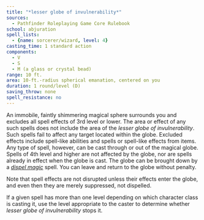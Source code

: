 ```yaml
---
title: "*lesser globe of invulnerability*"
sources:
  - Pathfinder Roleplaying Game Core Rulebook
school: abjuration
spell_lists:
  - {name: sorcerer/wizard, level: 4}
casting_time: 1 standard action
components:
  - V
  - S
  - M (a glass or crystal bead)
range: 10 ft.
area: 10-ft.-radius spherical emanation, centered on you
duration: 1 round/level (D)
saving_throw: none
spell_resistance: no
---
```


An immobile, faintly shimmering magical sphere surrounds you and excludes all spell effects of 3rd level or lower. The area or effect of any such spells does not include the area of the *lesser globe of invulnerability*. Such spells fail to affect any target located within the globe. Excluded effects include spell-like abilities and spells or spell-like effects from items. Any type of spell, however, can be cast through or out of the magical globe. Spells of 4th level and higher are not affected by the globe, nor are spells already in effect when the globe is cast. The globe can be brought down by a [*dispel magic*](/spells/dispel-magic/) spell. You can leave and return to the globe without penalty.

Note that spell effects are not disrupted unless their effects enter the globe, and even then they are merely suppressed, not dispelled.

If a given spell has more than one level depending on which character class is casting it, use the level appropriate to the caster to determine whether *lesser globe of invulnerability* stops it.

